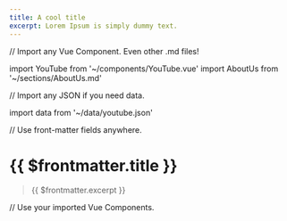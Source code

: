 ```yaml
---
title: A cool title
excerpt: Lorem Ipsum is simply dummy text.
---
```

// Import any Vue Component. Even other .md files!

import YouTube from '~/components/YouTube.vue'
import AboutUs from '~/sections/AboutUs.md'

// Import any JSON if you need data.

import data from '~/data/youtube.json'

// Use front-matter fields anywhere.

# {{ $frontmatter.title }}
> {{ $frontmatter.excerpt }}

// Use your imported Vue Components.

<YouTube :id="data.id" />
<AboutUs />
